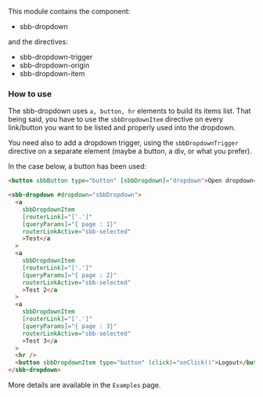 This module contains the component:

- sbb-dropdown

and the directives:

- sbb-dropdown-trigger
- sbb-dropdown-origin
- sbb-dropdown-item

### How to use

The sbb-dropdown uses `a, button, hr` elements to build its items list.
That being said, you have to use the `sbbDropdownItem` directive on every
link/button you want to be listed and properly used into the dropdown.

You need also to add a dropdown trigger, using the `sbbDropdownTrigger` directive
on a separate element (maybe a button, a div, or what you prefer).

In the case below, a button has been used:

```html
<button sbbButton type="button" [sbbDropdown]="dropdown">Open dropdown</button>

<sbb-dropdown #dropdown="sbbDropdown">
  <a
    sbbDropdownItem
    [routerLink]="['.']"
    [queryParams]="{ page : 1}"
    routerLinkActive="sbb-selected"
    >Test</a
  >
  <a
    sbbDropdownItem
    [routerLink]="['.']"
    [queryParams]="{ page : 2}"
    routerLinkActive="sbb-selected"
    >Test 2</a
  >
  <a
    sbbDropdownItem
    [routerLink]="['.']"
    [queryParams]="{ page : 3}"
    routerLinkActive="sbb-selected"
    >Test 3</a
  >
  <hr />
  <button sbbDropdownItem type="button" (click)="onClick()">Logout</button>
</sbb-dropdown>
```

More details are available in the `Examples` page.
